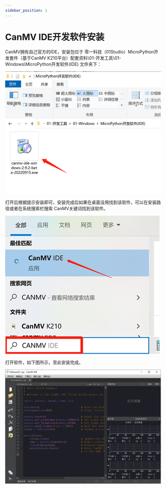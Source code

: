 ```yaml
---
sidebar_position: 1
---
```


# CanMV IDE开发软件安装

CanMV拥有自己官方的IDE，安装包位于 零一科技（01Studio）MicroPython开发套件（基于CanMV K210平台）配套资料\01-开发工具\01-Windows\MicroPython开发软件(IDE) 文件夹下：

![canmv_ide1](./img/canmv_ide/canmv_ide1.png)

打开后根据提示安装即可，安装完成后如果在桌面没用找到该软件，可以在安装路径或者在系统搜索栏搜索 CanMV关键词找到该软件。

![canmv_ide2](./img/canmv_ide/canmv_ide2.png)

打开软件，如下图所示，至此安装完成。

![canmv_ide3](./img/canmv_ide/canmv_ide3.png)